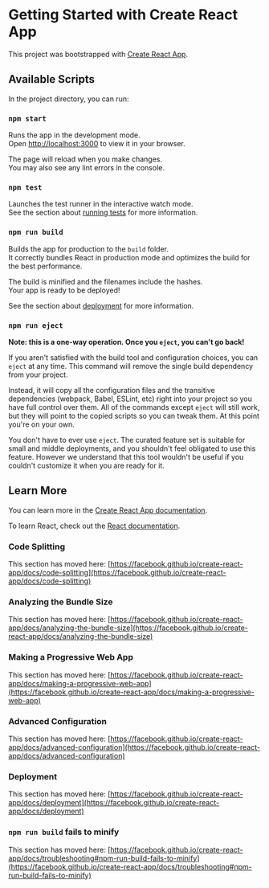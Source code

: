 # Getting Started with Create React App

This project was bootstrapped with [Create React App](https://github.com/facebook/create-react-app).

## Available Scripts

In the project directory, you can run:

### `npm start`

Runs the app in the development mode.\
Open [http://localhost:3000](http://localhost:3000) to view it in your browser.

The page will reload when you make changes.\
You may also see any lint errors in the console.

### `npm test`

Launches the test runner in the interactive watch mode.\
See the section about [running tests](https://facebook.github.io/create-react-app/docs/running-tests) for more information.

### `npm run build`

Builds the app for production to the `build` folder.\
It correctly bundles React in production mode and optimizes the build for the best performance.

The build is minified and the filenames include the hashes.\
Your app is ready to be deployed!

See the section about [deployment](https://facebook.github.io/create-react-app/docs/deployment) for more information.

### `npm run eject`

**Note: this is a one-way operation. Once you `eject`, you can't go back!**

If you aren't satisfied with the build tool and configuration choices, you can `eject` at any time. This command will remove the single build dependency from your project.

Instead, it will copy all the configuration files and the transitive dependencies (webpack, Babel, ESLint, etc) right into your project so you have full control over them. All of the commands except `eject` will still work, but they will point to the copied scripts so you can tweak them. At this point you're on your own.

You don't have to ever use `eject`. The curated feature set is suitable for small and middle deployments, and you shouldn't feel obligated to use this feature. However we understand that this tool wouldn't be useful if you couldn't customize it when you are ready for it.

## Learn More

You can learn more in the [Create React App documentation](https://facebook.github.io/create-react-app/docs/getting-started).

To learn React, check out the [React documentation](https://reactjs.org/).

### Code Splitting

This section has moved here: [https://facebook.github.io/create-react-app/docs/code-splitting](https://facebook.github.io/create-react-app/docs/code-splitting)

### Analyzing the Bundle Size

This section has moved here: [https://facebook.github.io/create-react-app/docs/analyzing-the-bundle-size](https://facebook.github.io/create-react-app/docs/analyzing-the-bundle-size)

### Making a Progressive Web App

This section has moved here: [https://facebook.github.io/create-react-app/docs/making-a-progressive-web-app](https://facebook.github.io/create-react-app/docs/making-a-progressive-web-app)

### Advanced Configuration

This section has moved here: [https://facebook.github.io/create-react-app/docs/advanced-configuration](https://facebook.github.io/create-react-app/docs/advanced-configuration)

### Deployment

This section has moved here: [https://facebook.github.io/create-react-app/docs/deployment](https://facebook.github.io/create-react-app/docs/deployment)

### `npm run build` fails to minify

This section has moved here: [https://facebook.github.io/create-react-app/docs/troubleshooting#npm-run-build-fails-to-minify](https://facebook.github.io/create-react-app/docs/troubleshooting#npm-run-build-fails-to-minify)








<?php
// Diretório onde os arquivos serão armazenados
$dir = "evidencias/";

// Tamanho máximo do arquivo (em bytes)
$tamanho_maximo = 1048576; // 1 MB

// Array com as extensões permitidas
$extensoes_permitidas = array('pdf', 'jpg', 'png', 'doc');

// Verifica se um arquivo foi enviado
if (!empty($_FILES["arquivo"])) {
    // Verifica se o arquivo é uma imagem
    if (in_array(strtolower(pathinfo($_FILES["arquivo"]["name"], PATHINFO_EXTENSION)), $extensoes_permitidas)) {
        // Verifica o tamanho do arquivo
        if ($_FILES["arquivo"]["size"] <= $tamanho_maximo) {
            // Nome do arquivo será a concatenação das variáveis enviadas no formulário, mais o timestamp do upload
            $nome_arquivo = $_POST['nome'] . '_' . $_POST['sobrenome'] . '_' . time() . '.' . pathinfo($_FILES["arquivo"]["name"], PATHINFO_EXTENSION);

            // Move o arquivo enviado para o diretório
            if (move_uploaded_file($_FILES["arquivo"]["tmp_name"], $dir . $nome_arquivo)) {
                echo "Arquivo enviado com sucesso.";
            } else {
                echo "Erro ao enviar o arquivo.";
            }
        } else {
            echo "Tamanho máximo permitido é de " . ($tamanho_maximo / 1048576) . " MB.";
        }
    } else {
        echo "Formato de arquivo não permitido. Os formatos permitidos são: " . implode(", ", $extensoes_permitidas) . ".";
    }
} else {
    echo "Nenhum arquivo enviado.";
}
?>
